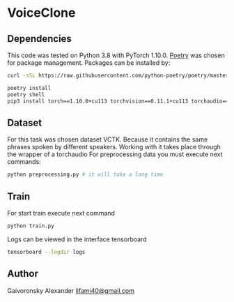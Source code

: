 # VoiceClone
## Dependencies

   This code was tested on Python 3.8 with PyTorch 1.10.0. 
   [Poetry]('https://python-poetry.org/') was chosen for package management.
   Packages can be installed by:

   ```bash
   curl -sSL https://raw.githubusercontent.com/python-poetry/poetry/master/get-poetry.py | python -

   poetry install
   poetry shell
   pip3 install torch==1.10.0+cu113 torchvision==0.11.1+cu113 torchaudio===0.10.0+cu113 -f https://download.pytorch.org/whl/cu113/torch_stable.html
   ```

## Dataset
    
   For this task was chosen dataset VCTK.
   Because it contains the same phrases spoken by different speakers.
   Working with it takes place through the wrapper of a torchaudio
   For preprocessing data you must execute next commands:
   ```bash
   python preprocessing.py # it will take a long time 
   ```

## Train 

   For start train execute next command
   ```bash
   python train.py 
   ```
   Logs can be viewed in the interface tensorboard
   ```bash
   tensorboard --logdir logs
   ```

## Author

   Gaivoronsky Alexander lifami40@gmail.com